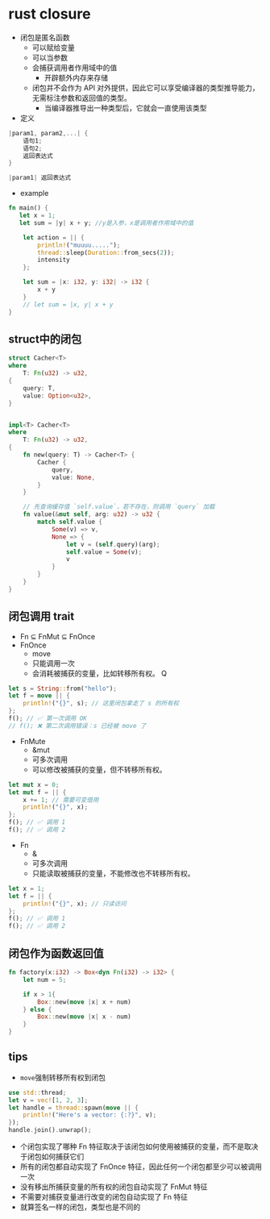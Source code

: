 # rust closure
+ 闭包是匿名函数
    + 可以赋给变量
    + 可以当参数
    + 会捕获调用者作用域中的值
        + 开辟额外内存来存储
    + 闭包并不会作为 API 对外提供，因此它可以享受编译器的类型推导能力，无需标注参数和返回值的类型。
         + 当编译器推导出一种类型后，它就会一直使用该类型 
+ 定义
```rust
|param1, param2,...| {
    语句1;
    语句2;
    返回表达式
}

|param1| 返回表达式
```

+ example
```rust
fn main() {
   let x = 1;
   let sum = |y| x + y; //y是入参，x是调用者作用域中的值

    let action = || {
        println!("muuuu.....");
        thread::sleep(Duration::from_secs(2));
        intensity
    };

    let sum = |x: i32, y: i32| -> i32 {
        x + y
    }
    // let sum = |x, y| x + y
}
```

## struct中的闭包
```rust
struct Cacher<T>
where
    T: Fn(u32) -> u32,
{
    query: T,
    value: Option<u32>,
}


impl<T> Cacher<T>
where
    T: Fn(u32) -> u32,
{
    fn new(query: T) -> Cacher<T> {
        Cacher {
            query,
            value: None,
        }
    }

    // 先查询缓存值 `self.value`，若不存在，则调用 `query` 加载
    fn value(&mut self, arg: u32) -> u32 {
        match self.value {
            Some(v) => v,
            None => {
                let v = (self.query)(arg);
                self.value = Some(v);
                v
            }
        }
    }
}


```

## 闭包调用 trait
+ Fn ⊆ FnMut ⊆ FnOnce
+ FnOnce
    + move
    + 只能调用一次
    + 会消耗被捕获的变量，比如转移所有权。  Q
```rust
let s = String::from("hello");
let f = move || {
    println!("{}", s); // 这里闭包拿走了 s 的所有权
};
f(); // ✅ 第一次调用 OK
// f(); ❌ 第二次调用错误：s 已经被 move 了
```

+ FnMute
    + &mut
    + 可多次调用
    + 可以修改被捕获的变量，但不转移所有权。
```rust
let mut x = 0;
let mut f = || {
    x += 1; // 需要可变借用
    println!("{}", x);
};
f(); // ✅ 调用 1
f(); // ✅ 调用 2
```

+ Fn
    + &
    + 可多次调用
    + 只能读取被捕获的变量，不能修改也不转移所有权。

```rust
let x = 1;
let f = || {
    println!("{}", x); // 只读访问
};
f(); // ✅ 调用 1
f(); // ✅ 调用 2

```

## 闭包作为函数返回值
```rust
fn factory(x:i32) -> Box<dyn Fn(i32) -> i32> {
    let num = 5;

    if x > 1{
        Box::new(move |x| x + num)
    } else {
        Box::new(move |x| x - num)
    }
}

```

## tips
+ `move`强制转移所有权到闭包
```rust
use std::thread;
let v = vec![1, 2, 3];
let handle = thread::spawn(move || {
    println!("Here's a vector: {:?}", v);
});
handle.join().unwrap();

```

+ 个闭包实现了哪种 Fn 特征取决于该闭包如何使用被捕获的变量，而不是取决于闭包如何捕获它们
+ 所有的闭包都自动实现了 FnOnce 特征，因此任何一个闭包都至少可以被调用一次
+ 没有移出所捕获变量的所有权的闭包自动实现了 FnMut 特征
+ 不需要对捕获变量进行改变的闭包自动实现了 Fn 特征
+ 就算签名一样的闭包，类型也是不同的